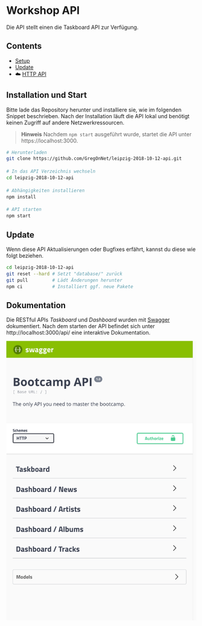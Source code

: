 # Workshop API

Die API stellt einen die Taskboard API zur Verfügung.

## Contents

- [Setup](#installation-und-start)
- [Update](#update)
- ☁️ [HTTP API](#Dokumentation)

## Installation und Start

Bitte lade das Repository herunter und installiere sie, wie im folgenden Snippet beschrieben.
Nach der Installation läuft die API lokal und benötigt keinen Zugriff auf andere Netzwerkressourcen.

> **Hinweis** Nachdem `npm start` ausgeführt wurde, startet die API unter https://localhost:3000.

```bash
# Herunterladen
git clone https://github.com/GregOnNet/leipzig-2018-10-12-api.git

# In das API Verzeichnis wechseln
cd leipzig-2018-10-12-api

# Abhängigkeiten installieren
npm install

# API starten
npm start
```

## Update

Wenn diese API Aktualisierungen oder Bugfixes erfährt, kannst du diese wie
folgt beziehen.

```bash
cd leipzig-2018-10-12-api
git reset --hard # Setzt "database/" zurück
git pull         # Lädt Änderungen herunter
npm ci           # Installiert ggf. neue Pakete
```

## Dokumentation

Die RESTful APIs _Taskboard_ und _Dashboard_ wurden mit
[Swagger](https://swagger.io/) dokumentiert. Nach dem starten der API befindet
sich unter http://localhost:3000/api/ eine interaktive Dokumentation.

![Swagger Documentation](assets/images/swagger-docs.png)

